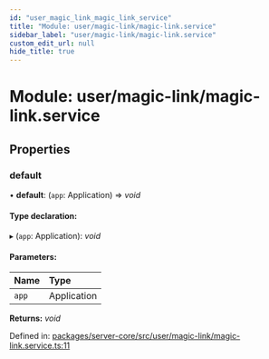 ```yaml
---
id: "user_magic_link_magic_link_service"
title: "Module: user/magic-link/magic-link.service"
sidebar_label: "user/magic-link/magic-link.service"
custom_edit_url: null
hide_title: true
---
```


# Module: user/magic-link/magic-link.service

## Properties

### default

• **default**: (`app`: Application) => *void*

#### Type declaration:

▸ (`app`: Application): *void*

#### Parameters:

Name | Type |
:------ | :------ |
`app` | Application |

**Returns:** *void*

Defined in: [packages/server-core/src/user/magic-link/magic-link.service.ts:11](https://github.com/xr3ngine/xr3ngine/blob/65dfcf39a/packages/server-core/src/user/magic-link/magic-link.service.ts#L11)

